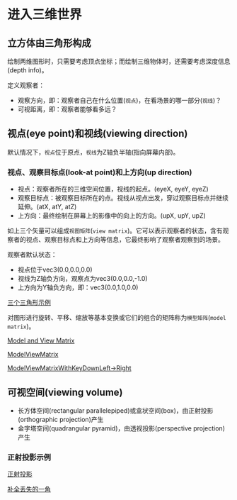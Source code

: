# 进入三维世界

## 立方体由三角形构成

绘制两维图形时，只需要考虑顶点坐标；而绘制三维物体时，还需要考虑深度信息(depth info)。

定义观察者：

- 观察方向，即：观察者自己在什么位置(`视点`)，在看场景的哪一部分(`视线`)？
- 可视距离，即：观察者能够看多远？

## 视点(eye point)和视线(viewing direction)

默认情况下，`视点`位于原点，`视线`为Z轴负半轴(指向屏幕内部)。

### 视点、观察目标点(look-at point)和上方向(up direction)

- 视点：观察者所在的三维空间位置，视线的起点。(eyeX, eyeY, eyeZ)
- 观察目标点：被观察目标所在的点。视线从视点出发，穿过观察目标点并继续延伸。(atX, atY, atZ)
- 上方向：最终绘制在屏幕上的影像中的向上的方向。(upX, upY, upZ)

如上三个矢量可以组成`视图矩阵`(`view matrix`)。它可以表示观察者的状态，含有观察者的视点、观察目标点和上方向等信息，它最终影响了观察者观察到的场景。

观察者默认状态：

- 视点位于vec3(0.0,0.0,0.0)
- 视线为Z轴负方向，观察点为vec3(0.0,0.0,-1.0)
- 上方向为Y轴负方向，即：vec3(0.0,1.0,0.0)


[三个三角形示例](01lookattriangles.html)

对图形进行旋转、平移、缩放等基本变换或它们的组合的矩阵称为`模型矩阵`(`model matrix`)。

[Model and View Matrix](02lookattrianglesRotation.html)

[ModelViewMatrix](03lookattrianglesRotation.html)

[ModelViewMatrixWithKeyDownLeft->Right](04lookattrianglesRotationKey.html)

## 可视空间(viewing volume)

- 长方体空间(rectangular parallelepiped)或盒状空间(box)，由正射投影(orthographic projection)产生
- 金字塔空间(quadrangular pyramid)，由透视投影(perspective projection)产生

### 正射投影示例

[正射投影](05OrthoView.html)

[补全丢失的一角](06OrthoView2.html)